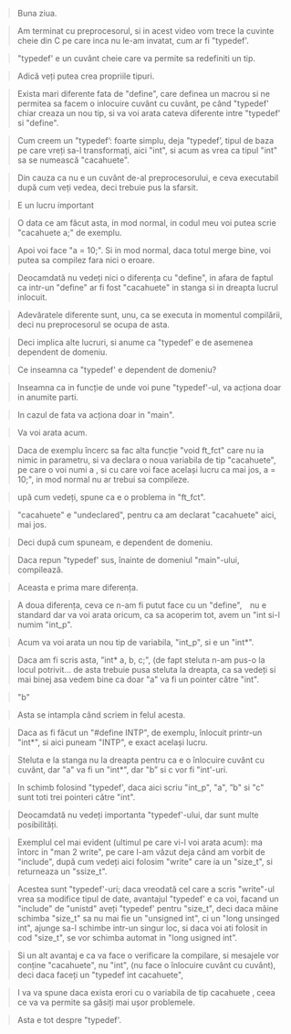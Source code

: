 > Buna ziua. 

> Am terminat cu preprocesorul, si in acest video vom trece la cuvinte cheie din C pe care inca nu le-am invatat, cum ar fi "typedef'.

> "typedef' e un cuvânt cheie care va permite sa redefiniti un tip. 

> Adică veți putea crea propriile tipuri. 

> Exista mari diferente fata de "define", care definea un macrou si ne permitea sa facem o inlocuire cuvânt cu cuvânt, pe când "typedef' chiar creaza un nou tip, si va voi arata cateva diferente intre "typedef' si "define". 

> Cum creem un "typedef’: foarte simplu, deja "typedef’, tipul de baza pe care vreți sa-l transformați, aici "int", si acum as vrea ca tipul "int" sa se numească "cacahuete". 

> Din cauza ca nu e un cuvânt de-al preprocesorului, e ceva executabil după cum veți vedea, deci trebuie pus la sfarsit. 

> E un lucru important 

> O data ce am făcut asta, in mod normal, in codul meu voi putea scrie "cacahuete a;" de exemplu. 

> Apoi voi face "a = 10;". Si in mod normal, daca totul merge bine, voi putea sa compilez fara nici o eroare. 

> Deocamdată nu vedeți nici o diferența cu "define", in afara de faptul ca intr-un "define" ar fi fost "cacahuete" in stanga si in dreapta lucrul inlocuit. 

> Adevăratele diferente sunt, unu, ca se executa in momentul compilării, deci nu preprocesorul se ocupa de asta. 

> Deci implica alte lucruri, si anume ca "typedef’ e de asemenea dependent de domeniu. 

> Ce inseamna ca "typedef' e dependent de domeniu? 

> Inseamna ca in funcție de unde voi pune "typedef'-ul, va acționa doar in anumite parti. 

> In cazul de fata va acționa doar in "main". 

> Va voi arata acum. 

> Daca de exemplu încerc sa fac alta funcție "void ft_fct" care nu ia nimic in parametru, si va declara o noua variabila de tip "cacahuete", pe care o voi numi a , si cu care voi face același lucru ca mai jos, a = 10;", in mod normal nu ar trebui sa compileze.

> upă cum vedeți, spune ca e o problema in "ft_fct". 

> "cacahuete" e "undeclared", pentru ca am declarat "cacahuete" aici, mai jos. 

> Deci după cum spuneam, e dependent de domeniu. 

> Daca repun "typedef' sus, înainte de domeniul "main"-ului, compilează. 

> Aceasta e prima mare diferența. 

> A doua diferența, ceva ce n-am fi putut face cu un "define", nu e standard dar va voi arata oricum, ca sa acoperim tot, avem un "int si-l numim "int_p". 

> Acum va voi arata un nou tip de variabila, "int_p", si e un "int*". 

> Daca am fi scris asta, ”int* a, b, c;", (de fapt steluta n-am pus-o la locul potrivit... de asta trebuie pusa steluta la dreapta, ca sa vedeți si mai binej asa vedem bine ca doar "a" va fi un pointer către "int". 

> "b" 

> Asta se intampla când scriem in felul acesta. 

> Daca as fi făcut un "#define INTP", de exemplu, înlocuit printr-un "int*", si aici puneam "INTP", e exact același lucru. 

> Steluta e la stanga nu la dreapta pentru ca e o înlocuire cuvânt cu cuvânt, dar "a" va fi un "int*", dar "b” si c vor fi "int'-uri. 

> In schimb folosind "typedef', daca aici scriu "int_p", "a", ”b" si "c" sunt toti trei pointeri către "int". 

> Deocamdată nu vedeți importanta "typedef'-ului, dar sunt multe posibilități. 

> Exemplul cel mai evident (ultimul pe care vi-l voi arata acum): ma întorc in "man 2 write", pe care l-am văzut deja când am vorbit de "include", după cum vedeți aici folosim "write" care ia un "size_t", si returneaza un "ssize_t". 

> Acestea sunt "typedef'-uri; daca vreodată cel care a scris "write"-ul vrea sa modifice tipul de date, avantajul "typedef' e ca voi, facand un "include" de "unistd" aveți "typedef' pentru "size_t", deci daca mâine schimba "size_t" sa nu mai fie un "unsigned int", ci un "long unsinged int", ajunge sa-l schimbe intr-un singur loc, si daca voi ati folosit in cod "size_t", se vor schimba automat in "long usigned int”.

> Si un alt avantaj e ca va face o verificare la compilare, si mesajele vor conține "cacahuete", nu "int", (nu face o înlocuire cuvânt cu cuvânt), deci daca faceți un "typedef int cacahuete", 

> I va va spune daca exista erori cu o variabila de tip cacahuete , ceea ce va va permite sa găsiți mai ușor problemele. 

> Asta e tot despre "typedef'.